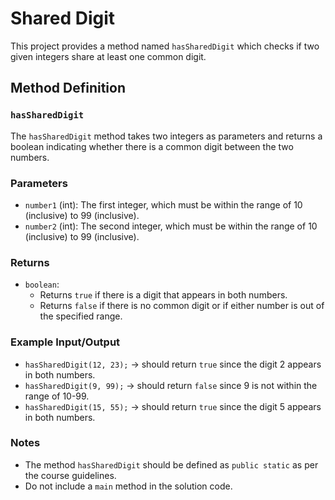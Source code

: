 # Shared Digit

This project provides a method named `hasSharedDigit` which checks if two given integers share at least one common digit.

## Method Definition

### `hasSharedDigit`

The `hasSharedDigit` method takes two integers as parameters and returns a boolean indicating whether there is a common digit between the two numbers.

### Parameters

- `number1` (int): The first integer, which must be within the range of 10 (inclusive) to 99 (inclusive).
- `number2` (int): The second integer, which must be within the range of 10 (inclusive) to 99 (inclusive).

### Returns

- `boolean`: 
  - Returns `true` if there is a digit that appears in both numbers.
  - Returns `false` if there is no common digit or if either number is out of the specified range.

### Example Input/Output

- `hasSharedDigit(12, 23);` → should return `true` since the digit 2 appears in both numbers.
- `hasSharedDigit(9, 99);` → should return `false` since 9 is not within the range of 10-99.
- `hasSharedDigit(15, 55);` → should return `true` since the digit 5 appears in both numbers.

### Notes

- The method `hasSharedDigit` should be defined as `public static` as per the course guidelines.
- Do not include a `main` method in the solution code.
